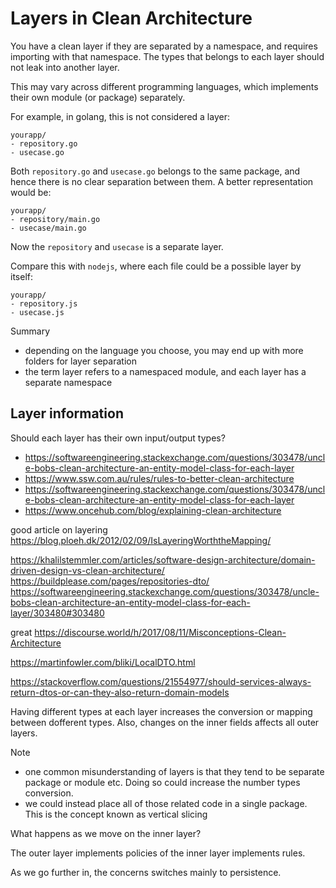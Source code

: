 # Layers in Clean Architecture

You have a clean layer if they are separated by a namespace, and requires importing with that namespace. The types that belongs to each layer should not leak into another layer.

This may vary across different programming languages, which implements their own module (or package) separately.

For example, in golang, this is not considered a layer:
```
yourapp/
- repository.go
- usecase.go
```

Both `repository.go` and `usecase.go` belongs to the same package, and hence there is no clear separation between them. A better representation would be:

```
yourapp/
- repository/main.go
- usecase/main.go
```

Now the `repository` and `usecase` is a separate layer.

Compare this with `nodejs`, where each file could be a possible layer by itself:

```
yourapp/
- repository.js
- usecase.js
```

Summary
- depending on the language you choose, you may end up with more folders for layer separation
- the term layer refers to a namespaced module, and each layer has a separate namespace

## Layer information

Should each layer has their own input/output types? 
- https://softwareengineering.stackexchange.com/questions/303478/uncle-bobs-clean-architecture-an-entity-model-class-for-each-layer
- https://www.ssw.com.au/rules/rules-to-better-clean-architecture
- https://softwareengineering.stackexchange.com/questions/303478/uncle-bobs-clean-architecture-an-entity-model-class-for-each-layer
- https://www.oncehub.com/blog/explaining-clean-architecture



good article on layering
https://blog.ploeh.dk/2012/02/09/IsLayeringWorththeMapping/

https://khalilstemmler.com/articles/software-design-architecture/domain-driven-design-vs-clean-architecture/
https://buildplease.com/pages/repositories-dto/
https://softwareengineering.stackexchange.com/questions/303478/uncle-bobs-clean-architecture-an-entity-model-class-for-each-layer/303480#303480

great 
https://discourse.world/h/2017/08/11/Misconceptions-Clean-Architecture

https://martinfowler.com/bliki/LocalDTO.html

https://stackoverflow.com/questions/21554977/should-services-always-return-dtos-or-can-they-also-return-domain-models

Having different types at each layer increases the conversion or mapping between dofferent types. Also, changes on the inner fields affects all outer layers.


Note
- one common misunderstanding of layers is that they tend to be separate package or module etc. Doing so could increase the number types conversion.
- we could instead place all of those related code in a single package. This is the concept known as vertical slicing


What happens as we move on the inner layer?

The outer layer implements policies of the inner layer implements rules.

As we go further in, the concerns switches mainly to persistence.
